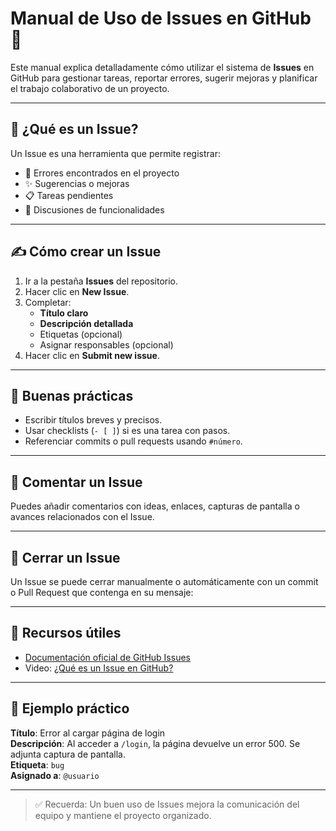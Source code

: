 # Manual de Uso de Issues en GitHub 🚨

Este manual explica detalladamente cómo utilizar el sistema de **Issues** en GitHub para gestionar tareas, reportar errores, sugerir mejoras y planificar el trabajo colaborativo de un proyecto.

---

## 🧩 ¿Qué es un Issue?

Un Issue es una herramienta que permite registrar:

- 🐞 Errores encontrados en el proyecto
- ✨ Sugerencias o mejoras
- 📋 Tareas pendientes
- 💬 Discusiones de funcionalidades

---

## ✍️ Cómo crear un Issue

1. Ir a la pestaña **Issues** del repositorio.
2. Hacer clic en **New Issue**.
3. Completar:
   - **Título claro**
   - **Descripción detallada**
   - Etiquetas (opcional)
   - Asignar responsables (opcional)
4. Hacer clic en **Submit new issue**.

---

## 🔖 Buenas prácticas

- Escribir títulos breves y precisos.
- Usar checklists (`- [ ]`) si es una tarea con pasos.
- Referenciar commits o pull requests usando `#número`.

---

## 💬 Comentar un Issue

Puedes añadir comentarios con ideas, enlaces, capturas de pantalla o avances relacionados con el Issue.

---

## 🔄 Cerrar un Issue

Un Issue se puede cerrar manualmente o automáticamente con un commit o Pull Request que contenga en su mensaje:


---

## 📎 Recursos útiles

- [Documentación oficial de GitHub Issues](https://docs.github.com/en/issues)
- Video: [¿Qué es un Issue en GitHub?](https://www.youtube.com/watch?v=-oV0q5f2-tg)

---

## 🧠 Ejemplo práctico

**Título**: Error al cargar página de login  
**Descripción**: Al acceder a `/login`, la página devuelve un error 500. Se adjunta captura de pantalla.  
**Etiqueta**: `bug`  
**Asignado a**: `@usuario`

---

> ✅ Recuerda: Un buen uso de Issues mejora la comunicación del equipo y mantiene el proyecto organizado.
